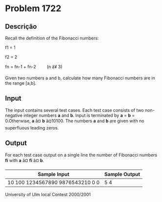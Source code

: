 # Problem 1722

Descrição
----------

Recall the definition of the Fibonacci numbers:

f1 = 1

f2 = 2

fn = fn-1 + fn-2         (n â¥ 3)

Given two numbers a and b, calculate how many Fibonacci numbers are in the range [a,b].

Input
-----

The input contains several test cases. Each test case consists of two non-negative integer numbers **a** and **b**. Input is terminated by **a** = **b** = 0.Otherwise, **a** â¤  **b**  â¤10100. The numbers **a** and **b** are given with no superfluous leading zeros.

Output
------

For each test case output on a single line the number of Fibonacci numbers **fi** with **a** â¤ **fi** â¤ **b**.


| Sample Input | Sample Output |
| --- | --- |
| 10 100 1234567890 9876543210 0 0 | 5 4 |

University of Ulm local Contest 2000/2001

